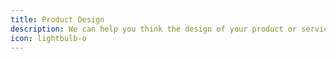 ```yaml
---
title: Product Design  
description: We can help you think the design of your product or service. We'll help you think your product through user scenarii and real-world testing.
icon: lightbulb-o
---
```

